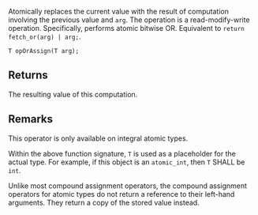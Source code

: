 Atomically replaces the current value with the result of computation involving the previous value and `arg`. The operation is a read-modify-write operation. Specifically, performs atomic bitwise OR. Equivalent to `return fetch_or(arg) | arg;`.

```nvgt
T opOrAssign(T arg);
```

## Returns

The resulting value of this computation.

## Remarks

This operator is only available on integral atomic types.

Within the above function signature, `T` is used as a placeholder for the actual type. For example, if this object is an `atomic_int`, then `T` SHALL be `int`.

Unlike most compound assignment operators, the compound assignment operators for atomic types do not return a reference to their left-hand arguments. They return a copy of the stored value instead. 